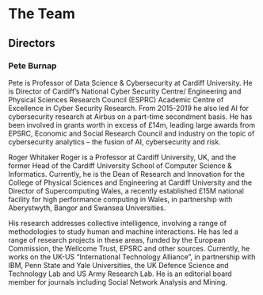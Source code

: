 # The Team

## Directors

### Pete Burnap 

Pete is Professor of Data Science & Cybersecurity at Cardiff University. 
He is Director of Cardiff’s National Cyber Security Centre/ Engineering and Physical Sciences Research Council (ESPRC) Academic Centre of Excellence in Cyber Security Research. From 2015-2019 he also led AI for cybersecurity research at Airbus on a part-time secondment basis. He has been involved in grants worth in excess of £14m, leading large awards from EPSRC, Economic and Social Research Council and industry on the topic of cybersecurity analytics – the fusion of AI, cybersecurity and risk. 

Roger Whitaker Roger is a Professor at Cardiff University, UK, and the former Head of the Cardiff University School of Computer Science & Informatics. Currently, he is the Dean of Research and Innovation for the College of Physical Sciences and Engineering at Cardiff University and the Director of Supercomputing Wales, a recently established £15M national facility for high performance computing in Wales, in partnership with Aberystwyth, Bangor and Swansea Universities. 

His research addresses collective intelligence, involving a range of methodologies to study human and machine interactions. He has led a range of research projects in these areas, funded by the European Commission, the Wellcome Trust, EPSRC and other sources. Currently, he works on the UK-US “International Technology Alliance”, in partnership with IBM, Penn State and Yale Universities, the UK Defence Science and Technology Lab and US Army Research Lab. He is an editorial board member for journals including Social Network Analysis and Mining. 